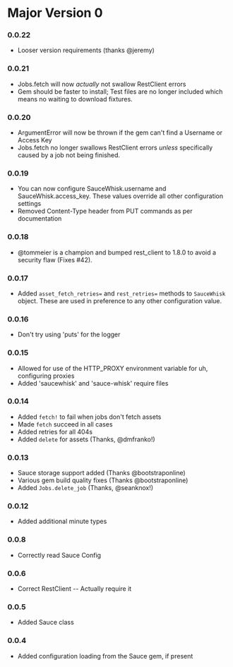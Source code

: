 # Major Version 0
### 0.0.22
* Looser version requirements (thanks @jeremy)

### 0.0.21
* Jobs.fetch will now _actually_ not swallow RestClient errors
* Gem should be faster to install; Test files are no longer included which means no waiting to download fixtures.

### 0.0.20
* ArgumentError will now be thrown if the gem can't find a Username or Access Key
* Jobs.fetch no longer swallows RestClient errors _unless_ specifically caused by a job not being finished.

### 0.0.19
* You can now configure SauceWhisk.username and SauceWhisk.access_key.  These values override all other configuration settings
* Removed Content-Type header from PUT commands as per documentation

### 0.0.18
* @tommeier is a champion and bumped rest_client to 1.8.0 to avoid a security flaw (Fixes #42).

### 0.0.17
* Added `asset_fetch_retries=` and `rest_retries=` methods to `SauceWhisk` object.  These are used in preference to any other configuration value.

### 0.0.16
* Don't try using 'puts' for the logger

### 0.0.15
* Allowed for use of the HTTP_PROXY environment variable for uh, configuring proxies
* Added 'saucewhisk' and 'sauce-whisk' require files

### 0.0.14
* Added `fetch!` to fail when jobs don't fetch assets
* Made `fetch` succeed in all cases
* Added retries for all 404s
* Added `delete` for assets (Thanks, @dmfranko!)

### 0.0.13
* Sauce storage support added (Thanks @bootstraponline)
* Various gem build quality fixes (Thanks @bootstraponline)
* Added `Jobs.delete_job` (Thanks, @seanknox!)

### 0.0.12
* Added additional minute types

### 0.0.8
* Correctly read Sauce Config

### 0.0.6
* Correct RestClient -- Actually require it

### 0.0.5
* Added Sauce class

### 0.0.4
* Added configuration loading from the Sauce gem, if present
